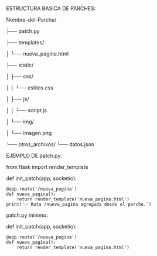 ESTRUCTURA BASICA DE PARCHES:

Nombre-del-Parche/

├── patch.py

├── templates/

│   └── nueva_pagina.html

├── static/

│   ├── css/

│   │   └── estilos.css

│   ├── js/

│   │   └── script.js

│   └── img/

│       └── imagen.png

└── otros_archivos/
    └── datos.json


EJEMPLO DE patch.py:

from flask import render_template

def init_patch(app, socketio):

    @app.route('/nueva_pagina')
    def nueva_pagina():
        return render_template('nueva_pagina.html')
    print('✅ Ruta /nueva_pagina agregada desde el parche.')


patch.py minimo:

def init_patch(app, socketio):

    @app.route('/nueva_pagina')
    def nueva_pagina():
        return render_template('nueva_pagina.html')
